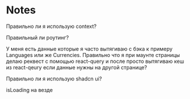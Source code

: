 # Notes

Правильно ли я использую context?

Правильный ли роутинг?

У меня есть данные которые я часто вытягиваю с бэка к примеру Languages или же Currencies. Правильно что я при маунте страницы делаю реквест с помощью react-query и после просто вытягиваю кеш из react-qeury если данные нужны на другой странице?

Правильно ли я использую shadcn ui?

isLoading на везде
